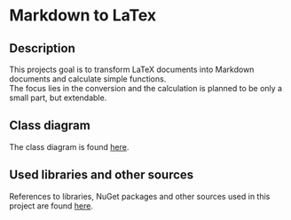 # Markdown to LaTex
## Description
This projects goal is to transform LaTeX documents into Markdown documents and calculate simple functions.  
The focus lies in the conversion and the calculation is planned to be only a small part, but extendable.

## Class diagram
The class diagram is found [here](https://github.com/fb89zila/exam-repo_swe-sose21/wiki/Developer#class-diagram).

## Used libraries and other sources
References to libraries, NuGet packages and other sources used in this project are found [here](https://github.com/fb89zila/exam-repo_swe-sose21/wiki/Developer#references).